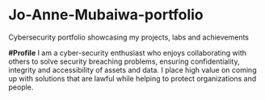 # Jo-Anne-Mubaiwa-portfolio
Cybersecurity portfolio showcasing my projects, labs and achievements

**#Profile**
I am a cyber-security enthusiast who enjoys collaborating with others to solve security breaching problems, ensuring confidentiality, integrity and accessibility of assets and data. I place high value on coming up with solutions that are lawful while helping to protect organizations and people.
